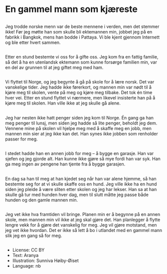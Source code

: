 # En gammel mann som kjæreste

##
Jeg trodde norske menn var de beste mennene i verden, men det stemmer ikke! Før jeg møtte han som skulle bli ektemannen min, jobbet jeg på en fabrikk i Bangkok, mens han bodde i Pattaya. Vi ble kjent gjennom Internett og ble etter hvert sammen.

##
Etter en stund bestemte vi oss for å gifte oss. Jeg kom fra en fattig familie, så det å ha en utenlandsk ektemann som kunne forsørge familien min, var en del av grunnen til at jeg giftet meg med ham.

##
Vi flyttet til Norge, og jeg begynte å gå på skole for å lære norsk. Det var vanskelige tider. Jeg hadde ikke førerkort, og mannen min var nødt til å kjøre meg til skolen, vente på meg og kjøre meg tilbake. Det tok én time hver vei. Etter en stund flyttet vi nærmere, men likevel insisterte han på å kjøre meg til skolen. Han ville ikke at jeg skulle gå alene.

##
Jeg har nesten ikke hatt penger siden jeg kom til Norge. Én gang ga han meg penger til lunsj, men siden jeg hadde så lite penger, beholdt jeg dem. Vennene mine på skolen vil hjelpe meg med å skaffe meg en jobb, men mannen min sier at jeg ikke kan det. Han synes ikke jobben som renholder passer for meg.

##
I stedet hadde han en annen jobb for meg – å bygge en garasje. Han var sjefen og jeg gjorde alt. Han kunne ikke gjøre så mye fordi han var syk. Han ga meg ingen av pengene han tjente fra å bygge garasjen.

##
En dag sa han til meg at han kjedet seg når han var alene hjemme, så han bestemte seg for at vi skulle skaffe oss en hund. Jeg ville ikke ha en hund siden jeg pleide å være sliten etter skolen og jeg har lekser. Han sa at han skulle gå tur med hunden hver dag, men til slutt måtte jeg passe både hunden og den gamle mannen min.

##
Jeg vet ikke hva framtiden vil bringe. Planen min er å begynne på en annen skole, men mannen min vil ikke at jeg skal gjøre det. Han planlegger å flytte lengre vekk for å gjøre det vanskelig for meg. Jeg vil gjøre motstand, men jeg vet ikke hvordan. Det er ikke så lett å bo i utlandet med en gammel mann slik jeg en gang så for meg.

##
* License: CC BY
* Text: Aranya
* Illustration: Sunniva Høiby-Øiset
* Language: nb
